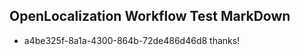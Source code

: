 ## OpenLocalization Workflow Test MarkDown

* a4be325f-8a1a-4300-864b-72de486d46d8 
thanks!



<!--HONumber=Jan16_HO2-->
